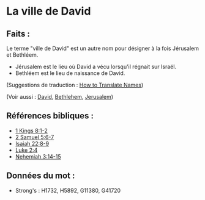 # La ville de David

## Faits :

Le terme "ville de David" est un autre nom pour désigner à la fois Jérusalem et Bethléem.

* Jérusalem est le lieu où David a vécu lorsqu'il régnait sur Israël.
* Bethléem est le lieu de naissance de David.

(Suggestions de traduction : [How to Translate Names](rc://en/ta/man/translate/translate-names))

(Voir aussi : [David](../names/david.md), [Bethlehem](../names/bethlehem.md), [Jerusalem](../names/jerusalem.md))

## Références bibliques :

* [1 Kings 8:1-2](rc://en/tn/help/1ki/08/01)
* [2 Samuel 5:6-7](rc://en/tn/help/2sa/05/06)
* [Isaiah 22:8-9](rc://en/tn/help/isa/22/08)
* [Luke 2:4](rc://en/tn/help/luk/02/04)
* [Nehemiah 3:14-15](rc://en/tn/help/neh/03/14)

## Données du mot :

* Strong's : H1732, H5892, G11380, G41720
